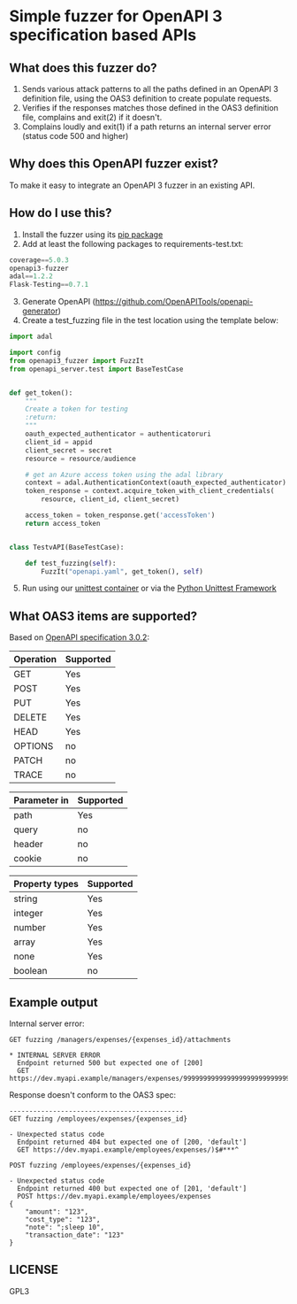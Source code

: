 # Simple fuzzer for OpenAPI 3 specification based APIs

## What does this fuzzer do?

1. Sends various attack patterns to all the paths defined in an OpenAPI 3 definition file, using the OAS3 definition to create populate requests.
2. Verifies if the responses matches those defined in the OAS3 definition file, complains and exit(2) if it doesn't.
3. Complains loudly and exit(1) if a path returns an internal server error (status code 500 and higher)

## Why does this OpenAPI fuzzer exist?

To make it easy to integrate an OpenAPI 3 fuzzer in an existing API.

## How do I use this?

1. Install the fuzzer using its [pip package](https://pypi.org/project/openapi3-fuzzer/)
2. Add at least the following packages to requirements-test.txt:
````python
coverage==5.0.3
openapi3-fuzzer
adal==1.2.2
Flask-Testing==0.7.1
````
3. Generate OpenAPI (https://github.com/OpenAPITools/openapi-generator)
4. Create a test_fuzzing file in the test location using the template below:
````python
import adal

import config
from openapi3_fuzzer import FuzzIt
from openapi_server.test import BaseTestCase


def get_token():
    """
    Create a token for testing
    :return:
    """
    oauth_expected_authenticator = authenticatoruri
    client_id = appid
    client_secret = secret
    resource = resource/audience

    # get an Azure access token using the adal library
    context = adal.AuthenticationContext(oauth_expected_authenticator)
    token_response = context.acquire_token_with_client_credentials(
        resource, client_id, client_secret)

    access_token = token_response.get('accessToken')
    return access_token


class TestvAPI(BaseTestCase):

    def test_fuzzing(self):
        FuzzIt("openapi.yaml", get_token(), self)

````
5. Run using our [unittest container](https://github.com/vwt-digital/cloudbuilder-unittest) or via the [Python Unittest Framework](https://docs.python.org/3/library/unittest.html)

## What OAS3 items are supported?

Based on [OpenAPI specification 3.0.2](https://github.com/OAI/OpenAPI-Specification/blob/master/versions/3.0.2.md):

Operation | Supported
----------|----------
GET       | Yes
POST      | Yes
PUT       | Yes
DELETE    | Yes
HEAD      | Yes
OPTIONS   | no
PATCH     | no
TRACE     | no

Parameter in | Supported
-------------|----------
path         | Yes
query        | no
header       | no
cookie       | no

Property types | Supported
---------------|----------
string         | Yes
integer        | Yes
number         | Yes
array          | Yes
none           | Yes
boolean        | no

## Example output

Internal server error:

````
GET fuzzing /managers/expenses/{expenses_id}/attachments

* INTERNAL SERVER ERROR
  Endpoint returned 500 but expected one of [200]
  GET https://dev.myapi.example/managers/expenses/99999999999999999999999999999999999999999999999999999999999999999999999999999999999999999999999999999999999999999/attachments
````

Response doesn't conform to the OAS3 spec:

````
--------------------------------------------
GET fuzzing /employees/expenses/{expenses_id}

- Unexpected status code
  Endpoint returned 404 but expected one of [200, 'default']
  GET https://dev.myapi.example/employees/expenses/)$#***^
````

````
POST fuzzing /employees/expenses/{expenses_id}

- Unexpected status code
  Endpoint returned 400 but expected one of [201, 'default']
  POST https://dev.myapi.example/employees/expenses
{
    "amount": "123",
    "cost_type": "123",
    "note": ";sleep 10",
    "transaction_date": "123"
}
````

## LICENSE

GPL3
